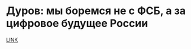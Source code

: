 # Дуров: мы боремся не с ФСБ, а за цифровое будущее России



[LINK](https://varlamov.ru/2890414.html)